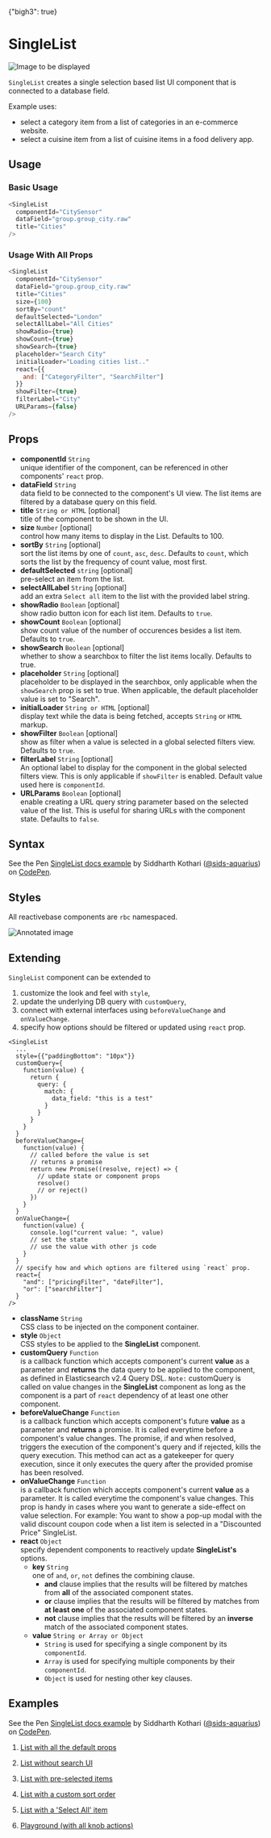 {"bigh3": true}

# SingleList

![Image to be displayed](https://i.imgur.com/hFKkYws.png)

`SingleList` creates a single selection based list UI component that is connected to a database field.

Example uses:
* select a category item from a list of categories in an e-commerce website.
* select a cuisine item from a list of cuisine items in a food delivery app.

## Usage

### Basic Usage

```js
<SingleList
  componentId="CitySensor"
  dataField="group.group_city.raw"
  title="Cities"
/>
```

### Usage With All Props

```js
<SingleList
  componentId="CitySensor"
  dataField="group.group_city.raw"
  title="Cities"
  size={100}
  sortBy="count"
  defaultSelected="London"
  selectAllLabel="All Cities"
  showRadio={true}
  showCount={true}
  showSearch={true}
  placeholder="Search City"
  initialLoader="Loading cities list.."
  react={{
    and: ["CategoryFilter", "SearchFilter"]
  }}
  showFilter={true}
  filterLabel="City"
  URLParams={false}
/>
```

## Props

- **componentId** `String`  
    unique identifier of the component, can be referenced in other components' `react` prop.
- **dataField** `String`  
    data field to be connected to the component's UI view. The list items are filtered by a database query on this field.
- **title** `String or HTML` [optional]  
    title of the component to be shown in the UI.
- **size** `Number` [optional]  
    control how many items to display in the List. Defaults to 100.
- **sortBy** `String` [optional]  
    sort the list items by one of `count`, `asc`, `desc`. Defaults to `count`, which sorts the list by the frequency of count     value, most first.
- **defaultSelected** `string` [optional]  
    pre-select an item from the list.
- **selectAllLabel** `String` [optional]  
    add an extra `Select all` item to the list with the provided label string.
- **showRadio** `Boolean` [optional]  
    show radio button icon for each list item. Defaults to `true`.
- **showCount** `Boolean` [optional]  
    show count value of the number of occurences besides a list item. Defaults to `true`.
- **showSearch** `Boolean` [optional]  
    whether to show a searchbox to filter the list items locally. Defaults to true.
- **placeholder** `String` [optional]  
    placeholder to be displayed in the searchbox, only applicable when the `showSearch` prop is set to true. When applicable, the default placeholder value is set to "Search".
- **initialLoader** `String or HTML` [optional]  
    display text while the data is being fetched, accepts `String` or `HTML` markup.
- **showFilter** `Boolean` [optional]  
    show as filter when a value is selected in a global selected filters view. Defaults to `true`.
- **filterLabel** `String` [optional]  
    An optional label to display for the component in the global selected filters view. This is only applicable if `showFilter` is enabled. Default value used here is `componentId`.
- **URLParams** `Boolean` [optional]  
    enable creating a URL query string parameter based on the selected value of the list. This is useful for sharing URLs with the component state. Defaults to `false`.

## Syntax

<p data-height="500" data-theme-id="light" data-slug-hash="zdbOLE" data-default-tab="js" data-user="sids-aquarius" data-embed-version="2" data-pen-title="SingleList docs example" class="codepen">See the Pen <a href="https://codepen.io/sids-aquarius/pen/zdbOLE/">SingleList docs example</a> by Siddharth Kothari (<a href="https://codepen.io/sids-aquarius">@sids-aquarius</a>) on <a href="https://codepen.io">CodePen</a>.</p>
<script async src="https://production-assets.codepen.io/assets/embed/ei.js"></script>

## Styles

All reactivebase components are `rbc` namespaced.

![Annotated image](https://i.imgur.com/tDrawXi.png)


## Extending

`SingleList` component can be extended to
1. customize the look and feel with `style`,
2. update the underlying DB query with `customQuery`,
3. connect with external interfaces using `beforeValueChange` and `onValueChange`.
4. specify how options should be filtered or updated using `react` prop.

```
<SingleList
  ...
  style={{"paddingBottom": "10px"}}
  customQuery={
    function(value) {
      return {
        query: {
          match: {
            data_field: "this is a test"
          }
        }
      }
    }
  }
  beforeValueChange={
    function(value) {
      // called before the value is set
      // returns a promise
      return new Promise((resolve, reject) => {
        // update state or component props
        resolve()
        // or reject()
      })
    }
  }
  onValueChange={
    function(value) {
      console.log("current value: ", value)
      // set the state
      // use the value with other js code
    }
  }
  // specify how and which options are filtered using `react` prop.
  react={
    "and": ["pricingFilter", "dateFilter"],
    "or": ["searchFilter"]
  }
/>
```

- **className** `String`  
    CSS class to be injected on the component container.
- **style** `Object`  
    CSS styles to be applied to the **SingleList** component.
- **customQuery** `Function`  
    is a callback function which accepts component's current **value** as a parameter and **returns** the data query to be applied to the component, as defined in Elasticsearch v2.4 Query DSL.
    `Note:` customQuery is called on value changes in the **SingleList** component as long as the component is a part of `react` dependency of at least one other component.
- **beforeValueChange** `Function`  
    is a callback function which accepts component's future **value** as a parameter and **returns** a promise. It is called everytime before a component's value changes. The promise, if and when resolved, triggers the execution of the component's query and if rejected, kills the query execution. This method can act as a gatekeeper for query execution, since it only executes the query after the provided promise has been resolved.
- **onValueChange** `Function`  
    is a callback function which accepts component's current **value** as a parameter. It is called everytime the component's value changes. This prop is handy in cases where you want to generate a side-effect on value selection. For example: You want to show a pop-up modal with the valid discount coupon code when a list item is selected in a "Discounted Price" SingleList.
- **react** `Object`  
    specify dependent components to reactively update **SingleList's** options.
    - **key** `String`  
        one of `and`, `or`, `not` defines the combining clause.
        - **and** clause implies that the results will be filtered by matches from **all** of the associated component states.
        - **or** clause implies that the results will be filtered by matches from **at least one** of the associated component states.
        - **not** clause implies that the results will be filtered by an **inverse** match of the associated component states.
    - **value** `String or Array or Object`  
        - `String` is used for specifying a single component by its `componentId`.
        - `Array` is used for specifying multiple components by their `componentId`.
        - `Object` is used for nesting other key clauses.

## Examples

<p data-height="500" data-theme-id="light" data-slug-hash="zdbOLE" data-default-tab="result" data-user="sids-aquarius" data-embed-version="2" data-pen-title="SingleList docs example" class="codepen">See the Pen <a href="https://codepen.io/sids-aquarius/pen/zdbOLE/">SingleList docs example</a> by Siddharth Kothari (<a href="https://codepen.io/sids-aquarius">@sids-aquarius</a>) on <a href="https://codepen.io">CodePen</a>.</p>
<script async src="https://production-assets.codepen.io/assets/embed/ei.js"></script>

1. [List with all the default props](../playground/?selectedKind=map%2FSingleList&selectedStory=Basic&full=0&down=1&left=1&panelRight=0&downPanel=storybooks%2Fstorybook-addon-knobs)

2. [List without search UI](../playground/?selectedKind=map%2FSingleList&selectedStory=Without%20Search&full=0&down=1&left=1&panelRight=0&downPanel=storybooks%2Fstorybook-addon-knobs)

3. [List with pre-selected items](../playground/?selectedKind=map%2FSingleList&selectedStory=Default%20Selected&full=0&down=1&left=1&panelRight=0&downPanel=storybooks%2Fstorybook-addon-knobs)

4. [List with a custom sort order](../playground/?selectedKind=map%2FSingleList&selectedStory=Custom%20Sort&full=0&down=1&left=1&panelRight=0&downPanel=storybooks%2Fstorybook-addon-knobs)

5. [List with a 'Select All' item](../playground/?selectedKind=map%2FSingleList&selectedStory=With%20Select%20All&full=0&down=1&left=1&panelRight=0&downPanel=storybooks%2Fstorybook-addon-knobs)

6. [Playground (with all knob actions)](../playground/?knob-title=SingleList%3A%20City%20Filter&knob-size=100&knob-sortBy=count&knob-defaultSelected=San%20Francisco&knob-showCount=true&knob-showSearch=true&knob-placeholder=Search%20City&knob-selectAllLabel=All%20cities&selectedKind=map%2FSingleList&selectedStory=Playground&full=0&down=1&left=1&panelRight=0&downPanel=storybooks%2Fstorybook-addon-knobs)
